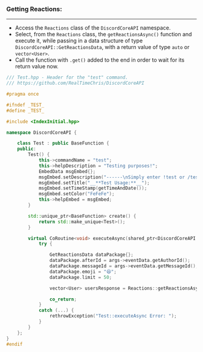 
### **Getting Reactions:**
---
- Access the `Reactions` class of the `DiscordCoreAPI` namespace.
- Select, from the `Reactions` class, the `getReactionsAsync()` function and execute it, while passing in a data structure of type `DiscordCoreAPI::GetReactionsData`, with a return value of type `auto` or `vector<User>`.
- Call the function with `.get()` added to the end in order to wait for its return value now.

```cpp
/// Test.hpp - Header for the "test" command.
/// https://github.com/RealTimeChris/DiscordCoreAPI

#pragma once

#ifndef _TEST_
#define _TEST_

#include <IndexInitial.hpp>

namespace DiscordCoreAPI {

	class Test : public BaseFunction {
	public:
		Test() {
			this->commandName = "test";
			this->helpDescription = "Testing purposes!";
			EmbedData msgEmbed{};
			msgEmbed.setDescription("------\nSimply enter !test or /test!\n------");
			msgEmbed.setTitle("__**Test Usage:**__");
			msgEmbed.setTimeStamp(getTimeAndDate());
			msgEmbed.setColor("FeFeFe");
			this->helpEmbed = msgEmbed;
		}

		std::unique_ptr<BaseFunction> create() {
			return std::make_unique<Test>();
		}

		virtual CoRoutine<void> executeAsync(shared_ptr<DiscordCoreAPI::BaseFunctionArguments> args) {
			try {

				GetReactionsData dataPackage{};
				dataPackage.afterId = args->eventData.getAuthorId();
				dataPackage.messageId = args->eventData.getMessageId();
				dataPackage.emoji = "😆";
				dataPackage.limit = 50;

				vector<User> usersResponse = Reactions::getReactionsAsync(dataPackage).get();

				co_return;
			}
			catch (...) {
				rethrowException("Test::executeAsync Error: ");
			}
		}
	};
}
#endif
```
